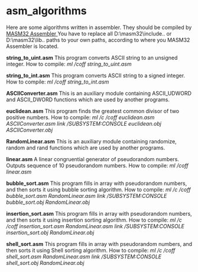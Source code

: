 # asm_algorithms

Here are some algorithms written in assembler.
They should be compiled by [MASM32 Assembler ](http://www.masm32.com/)
You have to replace all D:\masm32\include\.. or D:\masm32\lib\.. paths to your own paths, according to where you MASM32 Assembler is located.

**string_to_uint.asm**
This program converts ASCII string to an unsigned integer.
How to compile:
*ml /coff string_to_uint.asm*

**string_to_int.asm**
This program converts ASCII string to a signed integer.
How to compile:
*ml /coff string_to_int.asm*

**ASCIIConverter.asm**
This is an auxiliary module containing ASCII_UDWORD and ASCII_DWORD functions which are used by another programs.

**euclidean.asm**
This program finds the greatest common divisor of two positive numbers.
How to compile:
*ml /c /coff euclidean.asm ASCIIConverter.asm*
*link /SUBSYSTEM:CONSOLE euclidean.obj ASCIIConverter.obj*

**RandomLinear.asm**
This is an auxiliary module containing randomize, random and rand functions which are used by another programs.

**linear.asm**
A linear congruential generator of pseudorandom numbers. Outputs sequence of 10 pseudorandom numbers.
How to compile:
*ml /coff linear.asm*

**bubble_sort.asm**
This program fills in array with pseudorandom numbers, and then sorts it using bubble sorting algorithm.
How to compile:
*ml /c /coff bubble_sort.asm RandomLinear.asm*
*link /SUBSYSTEM:CONSOLE bubble_sort.obj RandomLinear.obj*

**insertion_sort.asm**
This program fills in array with pseudorandom numbers, and then sorts it using insertion sorting algorithm.
How to compile:
*ml /c /coff insertion_sort.asm RandomLinear.asm*
*link /SUBSYSTEM:CONSOLE insertion_sort.obj RandomLinear.obj*

**shell_sort.asm**
This program fills in array with pseudorandom numbers, and then sorts it using Shell sorting algorithm.
How to compile:
*ml /c /coff shell_sort.asm RandomLinear.asm*
*link /SUBSYSTEM:CONSOLE shell_sort.obj RandomLinear.obj*